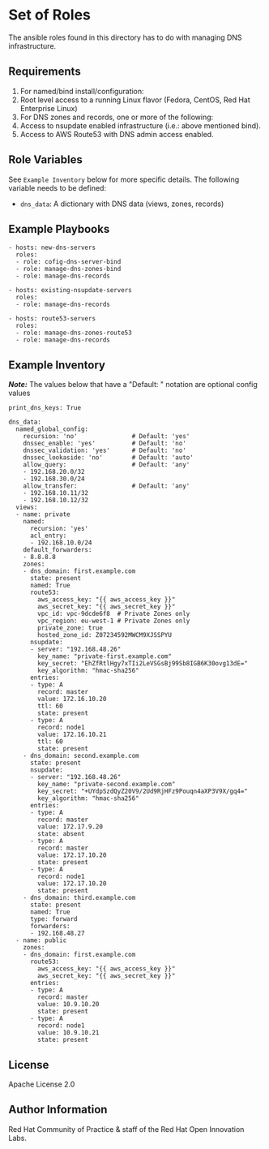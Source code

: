 Set of Roles
============

The ansible roles found in this directory has to do with managing DNS infrastructure.

Requirements
------------

1. For named/bind install/configuration:  
  1. Root level access to a running Linux flavor (Fedora, CentOS, Red Hat Enterprise Linux)
1. For DNS zones and records, one or more of the following:
  1. Access to nsupdate enabled infrastructure (i.e.: above mentioned bind).
  1. Access to AWS Route53 with DNS admin access enabled.


Role Variables
--------------

See `Example Inventory` below for more specific details. The following variable needs to be defined:

- `dns_data`: A dictionary with DNS data (views, zones, records)



Example Playbooks
----------------

```
- hosts: new-dns-servers
  roles:
  - role: cofig-dns-server-bind
  - role: manage-dns-zones-bind
  - role: manage-dns-records
```

```
- hosts: existing-nsupdate-servers
  roles:
  - role: manage-dns-records
```

```
- hosts: route53-servers
  roles:
  - role: manage-dns-zones-route53
  - role: manage-dns-records
```



Example Inventory
----------------

**_Note:_** The values below that have a "Default: " notation are optional config values

```
print_dns_keys: True

dns_data:
  named_global_config:
    recursion: 'no'               # Default: 'yes'
    dnssec_enable: 'yes'          # Default: 'no'
    dnssec_validation: 'yes'      # Default: 'no'
    dnssec_lookaside: 'no'        # Default: 'auto'
    allow_query:                  # Default: 'any'
    - 192.168.20.0/32
    - 192.168.30.0/24
    allow_transfer:               # Default: 'any'
    - 192.168.10.11/32
    - 192.168.10.12/32
  views:
  - name: private
    named:
      recursion: 'yes'
      acl_entry:
      - 192.168.10.0/24
    default_forwarders:
    - 8.8.8.8
    zones:
    - dns_domain: first.example.com
      state: present
      named: True
      route53:
        aws_access_key: "{{ aws_access_key }}"
        aws_secret_key: "{{ aws_secret_key }}"
        vpc_id: vpc-9dcde6f8  # Private Zones only
        vpc_region: eu-west-1 # Private Zones only
        private_zone: true
        hosted_zone_id: Z07234592MWCM9XJSSPYU
      nsupdate:
      - server: "192.168.48.26"
        key_name: "private-first.example.com"
        key_secret: "EhZfRtlHgy7xTIi2LeVSGsBj99Sb8IGB6K30ovg13dE="
        key_algorithm: "hmac-sha256"
      entries:
      - type: A
        record: master
        value: 172.16.10.20
        ttl: 60
        state: present
      - type: A
        record: node1
        value: 172.16.10.21
        ttl: 60
        state: present
    - dns_domain: second.example.com
      state: present
      nsupdate:
      - server: "192.168.48.26"
        key_name: "private-second.example.com"
        key_secret: "+UYdpSzdQyZ20V9/2Ud9RjHFz9Pouqn4aXP3V9X/gq4="
        key_algorithm: "hmac-sha256"
      entries:
      - type: A
        record: master
        value: 172.17.9.20
        state: absent
      - type: A
        record: master
        value: 172.17.10.20
        state: present
      - type: A
        record: node1
        value: 172.17.10.20
        state: present
    - dns_domain: third.example.com
      state: present
      named: True
      type: forward
      forwarders:
      - 192.168.48.27
  - name: public
    zones:
    - dns_domain: first.example.com
      route53:
        aws_access_key: "{{ aws_access_key }}"
        aws_secret_key: "{{ aws_secret_key }}"
      entries:
      - type: A
        record: master
        value: 10.9.10.20
        state: present
      - type: A
        record: node1
        value: 10.9.10.21
        state: present
```


License
-------

Apache License 2.0


Author Information
------------------

Red Hat Community of Practice & staff of the Red Hat Open Innovation Labs.
